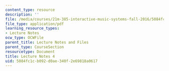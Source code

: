 ```yaml
---
content_type: resource
description: ''
file: /media/courses/21m-385-interactive-music-systems-fall-2016/5084fc1cb092d0ae340f2e69818a0617_MIT21M_385F16_L4.pdf
file_type: application/pdf
learning_resource_types:
- Lecture Notes
ocw_type: OCWFile
parent_title: Lecture Notes and Files
parent_type: CourseSection
resourcetype: Document
title: Lecture Notes 4
uid: 5084fc1c-b092-d0ae-340f-2e69818a0617
---
```

